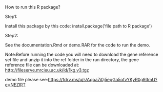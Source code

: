 How to run this R package? 

Step1: 

Install this package by this code: install.package('file path to R package')

Step2: 

See the documentation.Rmd or demo.RAR for the code to run the demo.

Note:Before running the code you will need to download the gene reference set file and unzip it into the ref folder in the run directory, the gene reference file can be downloaded at: http://fileserve.mrcieu.ac.uk/ld/1kg.v3.tgz


demo file please see:https://1drv.ms/u/s!Aqoa7i0j5egGa5ofvYKyR0g93mU?e=NEZIRT
